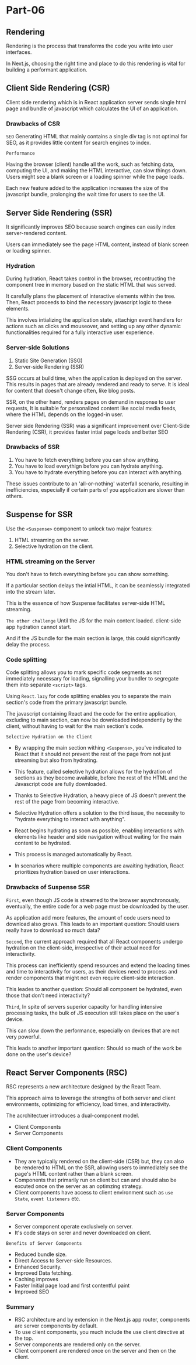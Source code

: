# Part-06

## Rendering

Rendering is the process that transforms the code you write into user interfaces.

In Next.js, choosing the right time and place to do this rendering is vital for building a performant application.

## Client Side Rendering (CSR)

Client side rendering which is in React application server sends single html page and bundle of javascript which calculates the UI of an application.

### Drawbacks of CSR

`SEO`
Generating HTML that mainly contains a single div tag is not optimal for SEO, as it provides little content for search engines to index.

`Performance`

Having the browser (client) handle all the work, such as fetching data, computing the UI, and making the HTML interactive, can slow things down. Users might see a blank screen or a loading spinner while the page loads.

Each new feature added to the application increases the size of the javascript bundle, prolonging the wait time for users to see the UI.

## Server Side Rendering (SSR)

It significantly improves SEO because search engines can easily index server-rendered content.

Users can immediately see the page HTML content, instead of blank screen or loading spinner.

### Hydration

During hydration, React takes control in the browser, recontructing the component tree in memory based on the static HTML that was served.

It carefully plans the placement of interactive elements within the tree. Then, React proceeds to bind the necessary javascript logic to these elements.

This involves intializing the application state, attachign event handlers for actions such as clicks and mouseover, and setting up any other dynamic functionalities required for a fully interactive user experience.

### Server-side Solutions

1. Static Site Generation (SSG)
2. Server-side Rendering (SSR)

SSG occurs at build time, when the application is deployed on the server. This results in pages that are already rendered and ready to serve. It is ideal for content that doesn't change often, like blog posts.

SSR, on the other hand, renders pages on demand in response to user requests, It is suitable for personalized content like social media feeds, where the HTML depends on the logged-in user.

Server side Rendering (SSR) was a significant improvement over Client-Side Rendering (CSR), it provides faster intial page loads and better SEO

### Drawbacks of SSR

1. You have to fetch everything before you can show anything.
2. You have to load everythign before you can hydrate anything.
3. You have to hydrate everything before you can interact with anything.

These issues contribute to an 'all-or-nothing' waterfall scenario, resulting in inefficiencies, especially if certain parts of you application are slower than others.

## Suspense for SSR

Use the `<Suspense>` component to unlock two major features:

1. HTML streaming on the server.
2. Selective hydration on the client.

### HTML streaming on the Server

You don't have to fetch everything before you can show something.

If a particular section delays the intial HTML, it can be seamlessly integrated into the stream later.

This is the essence of how Suspense facilitates server-side HTML streaming.

`The other challenge`
Until the JS for the main content loaded. client-side app hydration cannot start.

And if the JS bundle for the main section is large, this could significantly delay the process.

### Code splitting

Code splitting allows you to mark specific code segments as not immediately necessary for loading, signalling your bundler to segregate them into separate `<script>` tags.

Using `React.lazy` for code splitting enables you to separate the main section's code from the primary javascript bundle.

The javascript containing React and the code for the entire application, excluding to main section, can now be downloaded independently by the client, without having to wait for the main section's code.

`Selective Hydration on the Client`

- By wrapping the main section withing `<Suspense>`, you've indicated to React that it should not prevent the rest of the page from not just streaming but also from hydrating.

- This feature, called selective hydration allows for the hydration of sections as they become available, before the rest of the HTML and the Javascript code are fully downloaded.

- Thanks to Selective Hydration, a heavy piece of JS doesn't prevent the rest of the page from becoming interactive.

- Selective Hydration offers a solution to the third issue, the necessity to "hydrate everything to interact with anything".

- React begins hydrating as soon as possible, enabling interactions with elements like header and side navigation without waiting for the main content to be hydrated.

- This process is managed automatically by React.

- In scenarios where multiple components are awaiting hydration, React prioritizes hydration based on user interactions.

### Drawbacks of Suspense SSR

`First`, even though JS code is streamed to the browser asynchronously, eventually, the entire code for a web page must be downloaded by the user.

As application add more features, the amount of code users need to download also grows. This leads to an important question:
Should users really have to download so much data?

`Second`, the current approach required that all React components undergo hydration on the client-side, irrespective of their actual need for interactivity.

This process can inefficiently spend resources and extend the loading times and time to interactivity for users, as their devices need to process and render components that might not even require client-side interaction.

This leades to another question:
Should all component be hydrated, even those that don't need interactivity?

`Third`, In spite of servers superior capacity for handling intensive processing tasks, the bulk of JS execution still takes place on the user's device.

This can slow down the performance, especially on devices that are not very powerful.

This leads to another important question:
Should so much of the work be done on the user's device?

## React Server Components (RSC)

RSC represents a new architecture designed by the React Team.

This approach aims to leverage the strengths of both server and client environments, optimizing for efficiency, load times, and interactivity.

The acrchitectuer introduces a dual-component model.

- Client Components
- Server Components

### Client Components

- They are typically rendered on the client-side (CSR) but, they can also be rendered to HTML on the SSR, allowing users to immediately see the page's HTML content rather than a blank screen.
- Components that primarily run on client but can and should also be excuted once on the server as an optimzing strategy.
- Client components have access to client environment such as `use State`, `event listeners` etc.

### Server Components

- Server component operate exclusively on server.
- It's code stays on serer and never downloaded on client.

`Benefits of Server Components`

- Reduced bundle size.
- Direct Access to Server-side Resources.
- Enhanced Security.
- Improved Data fetching.
- Caching improves
- Faster Initial page load and first contentful paint
- Improved SEO

### Summary

- RSC architecture and by extension in the Next.js app router, components are server components by default.
- To use client components, you much include the use client directive at the top.
- Server components are rendered only on the server.
- Client component are rendered once on the server and then on the client.
